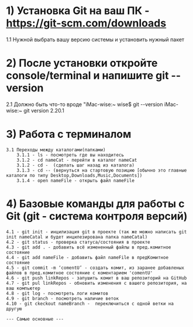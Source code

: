 

# 1) Установка Git на ваш ПК - https://git-scm.com/downloads
1.1 
    Нужной выбрать вашу версию системы и установить нужный пакет
# 2) После установки откройте console/terminal и напишите git --version
 2.1 
    Должно быть что-то вроде "iMac-wise:~ wise$ git --version
                              iMac-wise:~ git version 2.20.1

# 3) Работа с терминалом
    3.1 Переходы между каталогами(папками)
        3.1.1 - ls - посмотреть где вы находитесь
        3.1.2 - cd nameCat - перейти в каталог nameCat
        3.1.2 - cd -  (сделать шаг назад из каталога)
        3.1.3 - cd -- (вернуться на стартовую позицию [обычно это главные каталоги по типу Desktop,Downloads,Music,Documents])
        3.1.4 - open nameFile - открыть файл nameFile

# 4) Базовые команды для работы с Git (git - система контроля версий)
    4.1 - git init - инцилизация git в проекте (так же можно написать git init nameCatal и будет инцилезирована папка nameCatal)
    4.2 - git status - проверка статуса/состояния в проекте
    4.3 - git add . - добавить всё измененный файлы в пред.комитное состояние
    4.4 - git add nameFile - добавить файл nameFile в предКомитное состояние
    4.5 - git commit -m ‘comentU’ - создать комит, из заранее добавленых файлов в пред.комитное состояние с коментарием 'comentU'
    4.6 - git push linkRepos - запушить комит в ваш репозиторий на GitHub
    4.7 - git pul linkRepos - обновить изменения с вашего репозитория, на ваш компьютер
    4.8 - git log - посмотреть логи комитов
    4.9 - git branch - посмотреть наличие веток
    4.10 - git ckeckout nameBranch -  переключиться с одной ветки на другую
    
    --- Самые основные --- 
    
